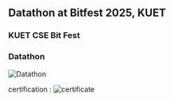 ## Datathon at Bitfest 2025, KUET
### KUET CSE Bit Fest
### Datathon

![Datathon](https://github.com/user-attachments/assets/b3170b6a-22e9-493e-ab0c-06935e170170)

certification :
![certificate](https://github.com/user-attachments/assets/b87f5a50-a3bd-426f-9fdd-a09c11d327ea)


